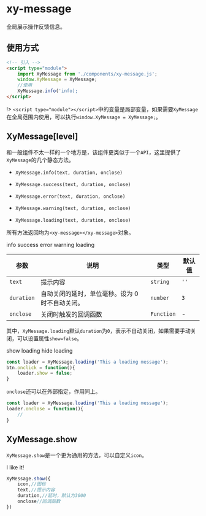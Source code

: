 # xy-message

全局展示操作反馈信息。

## 使用方式

```html
<!-- 引入 -->
<script type="module">
    import XyMessage from './components/xy-message.js';
    window.XyMessage = XyMessage;
    //使用
    XyMessage.info('info);
</script>
```
!> `<script type="module"></script>`中的变量是局部变量，如果需要`XyMessage`在全局范围内使用，可以执行`window.XyMessage = XyMessage;`。

## XyMessage[level]

和一般组件不太一样的一个地方是，该组件更类似于一个`API`，这里提供了`XyMessage`的几个静态方法。

* `XyMessage.info(text, duration, onclose)`

* `XyMessage.success(text, duration, onclose)`

* `XyMessage.error(text, duration, onclose)`

* `XyMessage.warning(text, duration, onclose)`

* `XyMessage.loading(text, duration, onclose)`

所有方法返回均为`<xy-message></xy-message>`对象。

<xy-button type="primary" onclick="XyMessage.info('This a info message')">info</xy-button>
<xy-button type="primary" onclick="XyMessage.success('This a success message')">success</xy-button>
<xy-button type="primary" onclick="XyMessage.error('This a error message')">error</xy-button>
<xy-button type="primary" onclick="XyMessage.warning('This a warning message')">warning</xy-button>
<xy-button type="primary" onclick="XyMessage.loading('This a loading message')">loading</xy-button>

|参数|说明|类型|默认值|
|---|---|---|---|
|`text`|提示内容|`string`|`''`|
|`duration`|自动关闭的延时，单位毫秒。设为 0 时不自动关闭。|`number`|`3`|
|`onclose`|关闭时触发的回调函数|`Function`|-|

其中，`XyMessage.loading`默认`duration`为`0`，表示不自动关闭，如果需要手动关闭，可以设置属性`show=false`。

<xy-button type="primary" onclick="this.loader = XyMessage.loading('This a loading message')">show loading</xy-button>
<xy-button type="primary" onclick="this.previousElementSibling.loader.show = false">hide loading</xy-button>

```js
const loader = XyMessage.loading('This a loading message');
btn.onclick = function(){
    loader.show = false;
}
```

`onclose`还可以在外部指定，作用同上。

```js
const loader = XyMessage.loading('This a loading message');
loader.onclose = function(){
    //
}
```

## XyMessage.show

`XyMessage.show`是一个更为通用的方法，可以自定义`icon`。

<xy-button type="primary" onclick="XyMessage.show({icon:'like',text:'I like it!'})">I like it!</xy-button>

```js
XyMessage.show({
    icon,//图标
    text,//提示内容
    duration,//延时，默认为3000
    onclose//回调函数
})
```